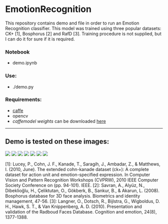 # EmotionRecognition

This repository contains demo and file in order to run an Emotion Recognition classifier. This model was trained using three popular datasets: CK+ [1], Bosphorus [2] and RafD [3]. Training procedure is not supplied, but I can do it for sure if it is required. 

### Notebook
 - demo.ipynb

### Use: 
 - ./demo.py

### Requirements:
 - [caffe](https://github.com/BVLC/caffe)
 - opencv
 - *caffemodel weights* can be downloaded [here](https://drive.google.com/open?id=0B5SM4aR218blbnhCdDQ3ajYydFE)

---
## Demo is tested on these images:

![](/imgs/1.png)
![](/imgs/2.png)
![](/imgs/3.png)
![](/imgs/4.png)
![](/imgs/5.png)
![](/imgs/5.jpg)
![](/imgs/6.png)

[1]: Lucey, P., Cohn, J. F., Kanade, T., Saragih, J., Ambadar, Z., & Matthews, I. (2010, June). The extended cohn-kanade dataset (ck+): A complete dataset for action unit and emotion-specified expression. In Computer Vision and Pattern Recognition Workshops (CVPRW), 2010 IEEE Computer Society Conference on (pp. 94-101). IEEE.
[2]: Savran, A., Alyüz, N., Dibeklioğlu, H., Çeliktutan, O., Gökberk, B., Sankur, B., & Akarun, L. (2008). Bosphorus database for 3D face analysis. Biometrics and identity management, 47-56.
[3]: Langner, O., Dotsch, R., Bijlstra, G., Wigboldus, D. H., Hawk, S. T., & Van Knippenberg, A. D. (2010). Presentation and validation of the Radboud Faces Database. Cognition and emotion, 24(8), 1377-1388.
